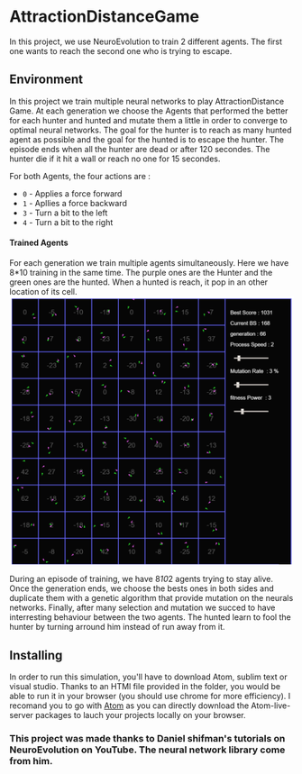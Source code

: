 # AttractionDistanceGame
In this project, we use NeuroEvolution to train 2 different agents. The first one wants to reach the second one who is trying to escape.

## Environment

In this project we train multiple neural networks to play AttractionDistance Game. At each generation we choose the Agents that performed the better for each hunter and hunted and mutate them a little in order to converge to optimal neural networks.
The goal for the hunter is to reach as many hunted agent as possible and the goal for the hunted is to escape the hunter.
The episode ends when all the hunter are dead or after 120 secondes. The hunter die if it hit a wall or reach no one for 15 secondes.

For both Agents, the four actions are : 
- `0` - Applies a force forward
- `1` - Apllies a force backward
- `3` - Turn a bit to the left
- `4` - Turn a bit to the right

#### Trained Agents
For each generation we train multiple agents simultaneously. Here we have 8*10 training in the same time.
The purple ones are the Hunter and the green ones are the hunted. When a hunted is reach, it pop in an other location of its cell.
![](https://github.com/GeraudMM/AttractionDistanceGame/blob/master/AttractionDistanceGame.png)

During an episode of training, we have 8*10*2 agents trying to stay alive. Once the generation ends, we choose the bests ones in both sides and duplicate them with a genetic algorithm that provide mutation on the neurals networks. 
Finally, after many selection and mutation we succed to have interresting behaviour between the two agents. The hunted learn to fool the hunter by turning arround him instead of run away from it.

## Installing

In order to run this simulation, you'll have to download Atom, sublim text or visual studio. Thanks to an HTMl file provided in the folder, you would be able to run it in your browser (you should use chrome for more efficiency).
I recomand you to go with [Atom](https://atom.io/) as you can directly download the Atom-live-server packages to lauch your projects locally on your browser.


### This project was made thanks to Daniel shifman's tutorials on NeuroEvolution on YouTube. The neural network library come from him.

